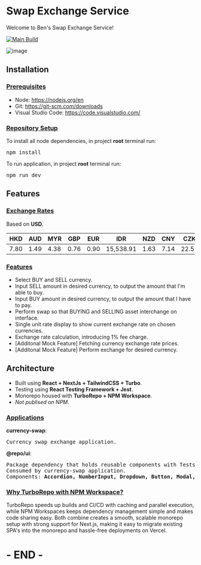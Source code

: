 # Swap Exchange Service

<p>Welcome to Ben's Swap Exchange Service!</p>

[![Main Build](https://github.com/bkhoo1999/ben-swap-monorepo/actions/workflows/main.yml/badge.svg)](https://github.com/bkhoo1999/ben-swap-monorepo/actions/workflows/main.yml)

![image](https://github.com/user-attachments/assets/181a6ecd-33c2-467c-8c5f-f0d9dbf91bfa)

## Installation

### <u>Prerequisites</u>
* Node: https://nodejs.org/en
* Git: https://git-scm.com/downloads
* Visual Studio Code: https://code.visualstudio.com/

### <u>Repository Setup</u>
<p>To install all node dependencies, in project <b>root</b> terminal run:</p>
<pre>npm install</pre>
<p>To run application, in project <b>root</b> terminal run:</p>
<pre>npm run dev</pre>

## Features
### <u>Exchange Rates</u>
<p>Based on <b>USD</b>.</p>

| HKD  | AUD  | MYR  | GBP  | EUR  | IDR       | NZD  | CNY  | CZK  | AED  |
|------|------|------|------|------|-----------|------|------|------|------|
| 7.80 | 1.49 | 4.38 | 0.76 | 0.90 | 15,538.91 | 1.63 | 7.14 | 22.55 | 3.67 |


### <u>Features</u>
* Select BUY and SELL currency.
* Input SELL amount in desired currency, to output the amount that I'm able to buy.
* Input BUY amount in desired currency, to output the amount that I have to pay.
* Perform swap so that BUYING and SELLING asset interchange on interface. 
* Single unit rate display to show current exchange rate on chosen currencies. 
* Exchange rate calculation, introducing 1% fee charge.
* [Additonal Mock Feature] Fetching currency exchange rate prices. 
* [Additonal Mock Feature] Perform exchange for desired currency. 

## Architecture
* Built using <b>React + NextJs + TailwindCSS + Turbo</b>.
* Testing using <b>React Testing Framework + Jest</b>.
* Monorepo housed with <b>TurboRepo + NPM Workspace</b>.
* <i>Not publised on NPM</i>. 

### <u>Applications</u>
<b>currency-swap</b>: 
<pre>Currency swap exchange application.</pre>
<b>@repo/ui</b>: 
<pre>
Package dependency that holds reusable components with Tests.
Consumed by currency-swap application.
Components: <b>Accordion, NumberInput, Dropdown, Button, Modal, Grid</b>
</pre>

### <u>Why TurboRepo with NPM Workspace?</u>
<p>
TurboRepo speeds up builds and CI/CD with caching and parallel execution, while NPM Workspaces keeps dependency management simple and makes code sharing easy. Both combine creates a smooth, scalable monorepo setup with strong support for Next.js, making it easy to migrate existing SPA's into the monorepo and hassle-free deployments on Vercel.
</p>

# - END -
